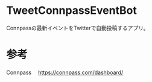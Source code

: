# TweetConnpassEventBot
Connpassの最新イベントをTwitterで自動投稿するアプリ。

# 参考
Connpass　
https://connpass.com/dashboard/
